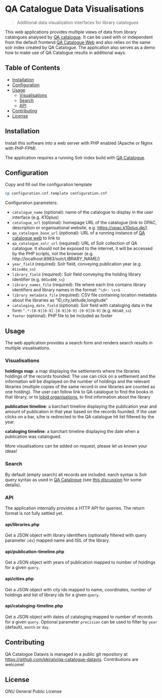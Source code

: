 # QA Catalogue Data Visualisations

> Additional data visualization interfaces for library catalogues

This web applications provides multiple views of data from library catalogues analysed by [QA catalogue]. It can be used with or independent from the default frontend [QA Catalogue Web](https://github.com/pkiraly/qa-catalogue-web) and also relies on the same solr index created by QA Catalogue. The application also serves as a demo how to make use of QA Catalogue results in additional ways.

[QA catalogue]: https://github.com/pkiraly/qa-catalogue

## Table of Contents

- [Installation](#installation)
- [Configuration](#configuration)
- [Usage](#usage)
  - [Visualisations](#visualisations)
  - [Search](#search)
  - [API](#api)
- [Contributing](#contributing)
- [License](#license)

## Installation

Install this software into a web server with PHP enabled (Apache or Nginx with PHP-FPM).

The application requires a running Solr index build with [QA Catalogue].

## Configuration

Copy and fill out the configuration template

```bash
cp configuration.cnf.template configuration.cnf
```

Configuration parameters:

- `catalogue_name` (optional): name of the catalogue to display in the user interface (e.g. K10plus)
- `catalogue_url` (optional): homepage URL of the catalogue (link to OPAC, description or organisational website, e.g. <https://opac.k10plus.de/>)
- `qa_catalogue_base_url` (optional): URL of a running instance of [QA catalogue web](https://github.com/pkiraly/qa-catalogue-web) to link to
- `qa_catalogue_solr_url` (required): URL of Solr collection of QA catalogue. It should not be exposed to the internet, it will be accessed by the PHP scripts, not the browser (e.g. http://localhost:8983/solr/LIBRARY_NAME/)
- `year_field` (required): Solr field, conveying publication year (e.g. `011x40a_ss`)
- `library_field` (required): Solr field conveying the holding library identifier (e.g. `001x400_ss`)
- `library_names_file` (required): file where each line contains library identifiers and library names in the format: `^\d+: \s+$`
- `library_metadata_file` (required): CSV file containing location metadata about the libraries as "ID,city,latitude,longitude"
- `cataloging_date_field` (optional): Solr field with cataloging data in the form `^.*:[0-9][0-9]-[0-9][0-9]-[0-9][0-9]` (e.g. `001A0_ss`)
- `footer` (optional): PHP file to be included as footer

## Usage

The web application provides a search form and renders search results in multiple visualisations.

### Visualisations

**holdings map**: a map displaying the settlements where the libraries holdings of the records founded. The use can click on a settlement and the information will be displayed on the number of holdings and the relevant libraries (multiple copies of the same record in one libraries are counted as one holding). The user can follow link to QA catalogue to find the books in that library, or to [lobid organisations](https://lobid.org/organisations), to find information about the library

**publication timeline**: a barchart timeline displaying the publication year and amount of publication in that year based on the records founded. If the user clicks on a bar, s/he is redirected to the QA catalogue hit list filtered by the year.

**cataloging timeline**: a barchart timeline displaying the date when a publication was catalogued.

More visualisations can be added on request, please let us known your ideas!

### Search

By default (empty search) all records are included. earch syntax is Solr query syntax as used in [QA Catalogue] (see [this discussion](https://github.com/pkiraly/qa-catalogue/issues/266) for some details).

### API

The application internally provides a HTTP API for queries. The return format is not fully settled yet.

#### api/libraries.php

Get a JSON object with library identifiers (optionally filtered with query parameter `ids`) mapped name and ISIL of the library.

#### api/publication-timeline.php

Get a JSON object with years of publication mapped to number of holdings for a given `query`.

#### api/cities.php

Get a JSON object with city ids mapped to name, coordinates, number of holdings and list of library ids for a given `query`.

#### api/cataloging-timeline.php

Get a JSON object with dates of cataloging mapped to number of records for a given `query`. Optional parameter `precision` can be used to filter by `year` (default), `month` or `day`.

## Contributing

QA Catalogue Datavis is managed in a public git repository at <https://github.com/pkiraly/qa-catalogue-datavis>. Contributions are welcome!

## License

GNU General Public License

